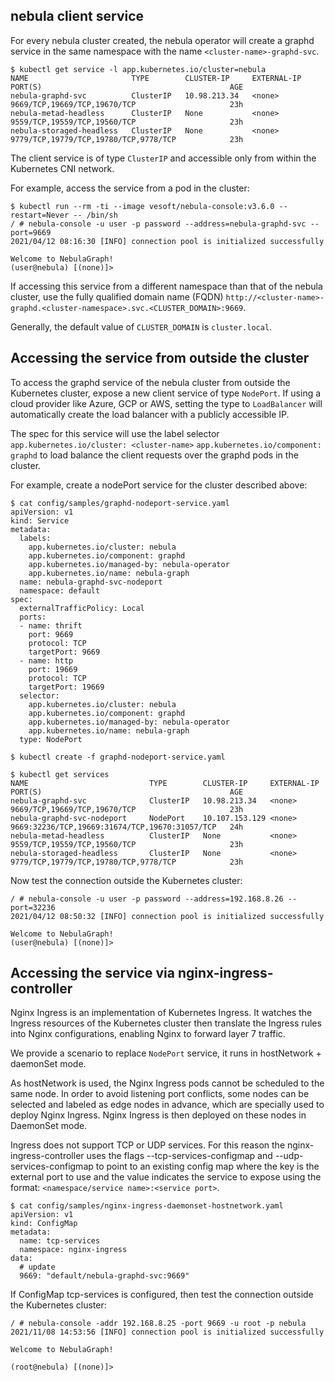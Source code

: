 ## nebula client service

For every nebula cluster created, the nebula operator will create a graphd service in the same namespace with the name `<cluster-name>-graphd-svc`.

```shell script
$ kubectl get service -l app.kubernetes.io/cluster=nebula
NAME                       TYPE        CLUSTER-IP     EXTERNAL-IP   PORT(S)                                          AGE
nebula-graphd-svc          ClusterIP   10.98.213.34   <none>        9669/TCP,19669/TCP,19670/TCP                     23h
nebula-metad-headless      ClusterIP   None           <none>        9559/TCP,19559/TCP,19560/TCP                     23h
nebula-storaged-headless   ClusterIP   None           <none>        9779/TCP,19779/TCP,19780/TCP,9778/TCP            23h
```

The client service is of type `ClusterIP` and accessible only from within the Kubernetes CNI network.

For example, access the service from a pod in the cluster:

```shell script
$ kubectl run --rm -ti --image vesoft/nebula-console:v3.6.0 --restart=Never -- /bin/sh
/ # nebula-console -u user -p password --address=nebula-graphd-svc --port=9669
2021/04/12 08:16:30 [INFO] connection pool is initialized successfully

Welcome to NebulaGraph!
(user@nebula) [(none)]> 
```

If accessing this service from a different namespace than that of the nebula cluster, use the fully qualified domain name (FQDN) `http://<cluster-name>-graphd.<cluster-namespace>.svc.<CLUSTER_DOMAIN>:9669`.

Generally, the default value of `CLUSTER_DOMAIN` is `cluster.local`.

## Accessing the service from outside the cluster

To access the graphd service of the nebula cluster from outside the Kubernetes cluster, expose a new client service of type `NodePort`. If using a cloud provider like Azure, GCP or AWS, setting the type to `LoadBalancer` will automatically create the load balancer with a publicly accessible IP.

The spec for this service will use the label selector `app.kubernetes.io/cluster: <cluster-name>` `app.kubernetes.io/component: graphd` to load balance the client requests over the graphd pods in the cluster.

For example, create a nodePort service for the cluster described above:

```shell script
$ cat config/samples/graphd-nodeport-service.yaml
apiVersion: v1
kind: Service
metadata:
  labels:
    app.kubernetes.io/cluster: nebula
    app.kubernetes.io/component: graphd
    app.kubernetes.io/managed-by: nebula-operator
    app.kubernetes.io/name: nebula-graph
  name: nebula-graphd-svc-nodeport
  namespace: default
spec:
  externalTrafficPolicy: Local
  ports:
  - name: thrift
    port: 9669
    protocol: TCP
    targetPort: 9669
  - name: http
    port: 19669
    protocol: TCP
    targetPort: 19669
  selector:
    app.kubernetes.io/cluster: nebula
    app.kubernetes.io/component: graphd
    app.kubernetes.io/managed-by: nebula-operator
    app.kubernetes.io/name: nebula-graph
  type: NodePort

$ kubectl create -f graphd-nodeport-service.yaml
```

```shell script
$ kubectl get services
NAME                           TYPE        CLUSTER-IP     EXTERNAL-IP   PORT(S)                                          AGE
nebula-graphd-svc              ClusterIP   10.98.213.34   <none>        9669/TCP,19669/TCP,19670/TCP                     23h
nebula-graphd-svc-nodeport     NodePort    10.107.153.129 <none>        9669:32236/TCP,19669:31674/TCP,19670:31057/TCP   24h
nebula-metad-headless          ClusterIP   None           <none>        9559/TCP,19559/TCP,19560/TCP                     23h
nebula-storaged-headless       ClusterIP   None           <none>        9779/TCP,19779/TCP,19780/TCP,9778/TCP            23h
```

Now test the connection outside the Kubernetes cluster:

```shell script
/ # nebula-console -u user -p password --address=192.168.8.26 --port=32236
2021/04/12 08:50:32 [INFO] connection pool is initialized successfully

Welcome to NebulaGraph!
(user@nebula) [(none)]> 
```

## Accessing the service via nginx-ingress-controller
Nginx Ingress is an implementation of Kubernetes Ingress. It watches the Ingress resources of the Kubernetes cluster then translate the Ingress rules into Nginx configurations, enabling Nginx to forward layer 7 traffic.

We provide a scenario to replace `NodePort` service, it runs in hostNetwork + daemonSet mode.

As hostNetwork is used, the Nginx Ingress pods cannot be scheduled to the same node. In order to avoid listening port conflicts, some nodes can be selected and labeled as edge nodes in advance, which are specially used to deploy Nginx Ingress.  Nginx Ingress is then deployed on these nodes in DaemonSet mode.

Ingress does not support TCP or UDP services. For this reason the nginx-ingress-controller uses the flags --tcp-services-configmap and --udp-services-configmap to point to an existing config map where the key is the external port to use and the value indicates the service to expose using the format: `<namespace/service name>:<service port>`.

```shell script
$ cat config/samples/nginx-ingress-daemonset-hostnetwork.yaml
apiVersion: v1
kind: ConfigMap
metadata:
  name: tcp-services
  namespace: nginx-ingress
data:
  # update 
  9669: "default/nebula-graphd-svc:9669"
```  

If ConfigMap tcp-services is configured, then test the connection outside the Kubernetes cluster:

```shell script
/ # nebula-console -addr 192.168.8.25 -port 9669 -u root -p nebula
2021/11/08 14:53:56 [INFO] connection pool is initialized successfully

Welcome to NebulaGraph!

(root@nebula) [(none)]> 
```